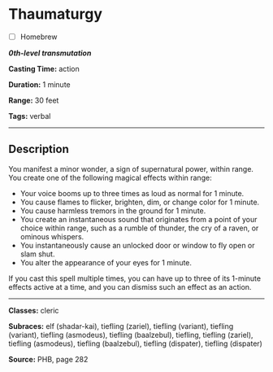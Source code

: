 # Thaumaturgy

- [ ] Homebrew

***0th-level transmutation***

**Casting Time:** action

**Duration:** 1 minute

**Range:** 30 feet

**Tags:** verbal

---

## Description
You manifest a minor wonder, a sign of supernatural power, within range. You create one of the following magical effects within range:
- Your voice booms up to three times as loud as normal for 1 minute.
- You cause flames to flicker, brighten, dim, or change color for 1 minute.
- You cause harmless tremors in the ground for 1 minute.
- You create an instantaneous sound that originates from a point of your choice within range, such as a rumble of thunder, the cry of a raven, or ominous whispers.
- You instantaneously cause an unlocked door or window to fly open or slam shut.
- You alter the appearance of your eyes for 1 minute.

If you cast this spell multiple times, you can have up to three of its 1-minute effects active at a time, and you can dismiss such an effect as an action.

---

**Classes:** cleric

**Subraces:** elf (shadar-kai), tiefling (zariel), tiefling (variant), tiefling (variant), tiefling (asmodeus), tiefling (baalzebul), tiefling, tiefling (zariel), tiefling (asmodeus), tiefling (baalzebul), tiefling (dispater), tiefling (dispater)

**Source:** PHB, page 282
